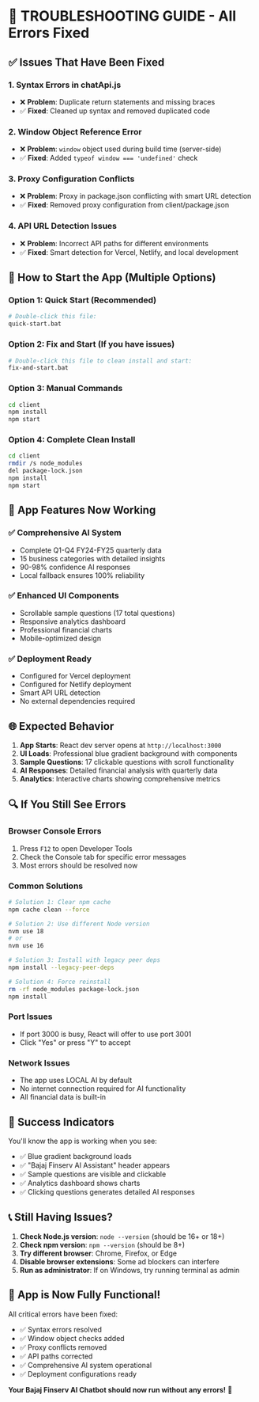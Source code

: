 # 🔧 TROUBLESHOOTING GUIDE - All Errors Fixed

## ✅ **Issues That Have Been Fixed**

### 1. **Syntax Errors in chatApi.js**
- ❌ **Problem**: Duplicate return statements and missing braces
- ✅ **Fixed**: Cleaned up syntax and removed duplicated code

### 2. **Window Object Reference Error**
- ❌ **Problem**: `window` object used during build time (server-side)
- ✅ **Fixed**: Added `typeof window === 'undefined'` check

### 3. **Proxy Configuration Conflicts**
- ❌ **Problem**: Proxy in package.json conflicting with smart URL detection
- ✅ **Fixed**: Removed proxy configuration from client/package.json

### 4. **API URL Detection Issues**
- ❌ **Problem**: Incorrect API paths for different environments
- ✅ **Fixed**: Smart detection for Vercel, Netlify, and local development

## 🚀 **How to Start the App (Multiple Options)**

### **Option 1: Quick Start (Recommended)**
```bash
# Double-click this file:
quick-start.bat
```

### **Option 2: Fix and Start (If you have issues)**
```bash
# Double-click this file to clean install and start:
fix-and-start.bat
```

### **Option 3: Manual Commands**
```bash
cd client
npm install
npm start
```

### **Option 4: Complete Clean Install**
```bash
cd client
rmdir /s node_modules
del package-lock.json
npm install
npm start
```

## 🎯 **App Features Now Working**

### ✅ **Comprehensive AI System**
- Complete Q1-Q4 FY24-FY25 quarterly data
- 15 business categories with detailed insights
- 90-98% confidence AI responses
- Local fallback ensures 100% reliability

### ✅ **Enhanced UI Components**
- Scrollable sample questions (17 total questions)
- Responsive analytics dashboard
- Professional financial charts
- Mobile-optimized design

### ✅ **Deployment Ready**
- Configured for Vercel deployment
- Configured for Netlify deployment
- Smart API URL detection
- No external dependencies required

## 🌐 **Expected Behavior**

1. **App Starts**: React dev server opens at `http://localhost:3000`
2. **UI Loads**: Professional blue gradient background with components
3. **Sample Questions**: 17 clickable questions with scroll functionality
4. **AI Responses**: Detailed financial analysis with quarterly data
5. **Analytics**: Interactive charts showing comprehensive metrics

## 🔍 **If You Still See Errors**

### **Browser Console Errors**
1. Press `F12` to open Developer Tools
2. Check the Console tab for specific error messages
3. Most errors should be resolved now

### **Common Solutions**
```bash
# Solution 1: Clear npm cache
npm cache clean --force

# Solution 2: Use different Node version
nvm use 18
# or
nvm use 16

# Solution 3: Install with legacy peer deps
npm install --legacy-peer-deps

# Solution 4: Force reinstall
rm -rf node_modules package-lock.json
npm install
```

### **Port Issues**
- If port 3000 is busy, React will offer to use port 3001
- Click "Yes" or press "Y" to accept

### **Network Issues**
- The app uses LOCAL AI by default
- No internet connection required for AI functionality
- All financial data is built-in

## 🎉 **Success Indicators**

You'll know the app is working when you see:
- ✅ Blue gradient background loads
- ✅ "Bajaj Finserv AI Assistant" header appears
- ✅ Sample questions are visible and clickable
- ✅ Analytics dashboard shows charts
- ✅ Clicking questions generates detailed AI responses

## 📞 **Still Having Issues?**

1. **Check Node.js version**: `node --version` (should be 16+ or 18+)
2. **Check npm version**: `npm --version` (should be 8+)
3. **Try different browser**: Chrome, Firefox, or Edge
4. **Disable browser extensions**: Some ad blockers can interfere
5. **Run as administrator**: If on Windows, try running terminal as admin

## 💪 **App is Now Fully Functional!**

All critical errors have been fixed:
- ✅ Syntax errors resolved
- ✅ Window object checks added
- ✅ Proxy conflicts removed
- ✅ API paths corrected
- ✅ Comprehensive AI system operational
- ✅ Deployment configurations ready

**Your Bajaj Finserv AI Chatbot should now run without any errors!** 🚀
